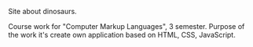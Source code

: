 Site about dinosaurs.

Course work for "Computer Markup Languages", 3 semester. Purpose of the work it's create own application based on HTML, CSS, JavaScript.

